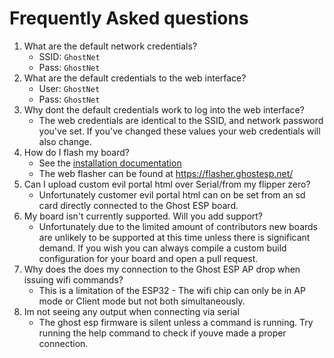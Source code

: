 # Frequently Asked questions

1. What are the default network credentials?
    - SSID: `GhostNet`
    - Pass: `GhostNet`
1. What are the default credentials to the web interface?
    - User: `GhostNet`
    - Pass: `GhostNet`
1. Why dont the default credentials work to log into the web interface?
    - The web credentials are identical to the SSID, and network password you've set. If you've changed these values your web credentials will also change.
1. How do I flash my board?
    - See the [installation documentation](https://github.com/jaylikesbunda/Ghost_ESP/wiki/Installation#installation-guide)
    - The web flasher can be found at <https://flasher.ghostesp.net/>
1. Can I upload custom evil portal html over Serial/from my flipper zero?
    - Unfortunately customer evil portal html can on be set from an sd card directly connected to the Ghost ESP board.
1. My board isn't currently supported. Will you add support?
    - Unfortunately due to the limited amount of contributors new boards are unlikely to be supported at this time unless there is significant demand. If you wish you can always compile a custom build configuration for your board and open a pull request.
1. Why does the does my connection to the Ghost ESP AP drop when issuing wifi commands?
    - This is a limitation of the ESP32 - The wifi chip can only be in AP mode or Client mode but not both simultaneously.
1. Im not seeing any output when connecting via serial
    - The ghost esp firmware is silent unless a command is running. Try running the help command to check if youve made a proper connection.
